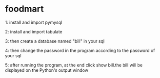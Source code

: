 # foodmart

  
1: install and import pymysql

2: install and import tabulate

3: then create a database named "bill" in your sql

4: then change the password in the program according to the password of your sql

5: after running the program, at the end click show bill.the bill will be displayed on the Python's output window
